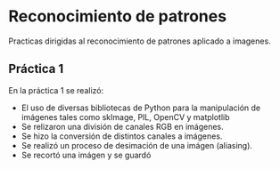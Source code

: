 # Reconocimiento de patrones
Practicas dirigidas al reconocimiento de patrones aplicado a imagenes.

## Práctica 1
En la práctica 1 se realizó:
* El uso de diversas bibliotecas de Python para la manipulación de imágenes tales como skImage, PIL, OpenCV y matplotlib
* Se relizaron una división de canales RGB en imágenes.
* Se hizo la conversión de distintos canales a imágenes.
* Se realizó un proceso de desimación de una imágen (aliasing).
* Se recortó una imágen y se guardó
